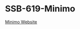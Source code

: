 # SSB-619-Minimo

<a href="https://nazmulhossainxi9.github.io/SSB-619-Minimo/"> Minimo Website </a>
